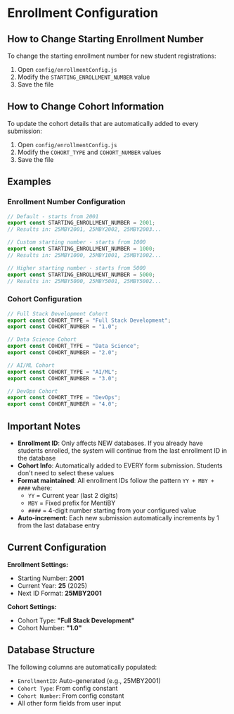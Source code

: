 # Enrollment Configuration

## How to Change Starting Enrollment Number

To change the starting enrollment number for new student registrations:

1. Open `config/enrollmentConfig.js`
2. Modify the `STARTING_ENROLLMENT_NUMBER` value
3. Save the file

## How to Change Cohort Information

To update the cohort details that are automatically added to every submission:

1. Open `config/enrollmentConfig.js`
2. Modify the `COHORT_TYPE` and `COHORT_NUMBER` values
3. Save the file

## Examples

### Enrollment Number Configuration
```javascript
// Default - starts from 2001
export const STARTING_ENROLLMENT_NUMBER = 2001;
// Results in: 25MBY2001, 25MBY2002, 25MBY2003...

// Custom starting number - starts from 1000  
export const STARTING_ENROLLMENT_NUMBER = 1000;
// Results in: 25MBY1000, 25MBY1001, 25MBY1002...

// Higher starting number - starts from 5000
export const STARTING_ENROLLMENT_NUMBER = 5000;
// Results in: 25MBY5000, 25MBY5001, 25MBY5002...
```

### Cohort Configuration
```javascript
// Full Stack Development Cohort
export const COHORT_TYPE = "Full Stack Development";
export const COHORT_NUMBER = "1.0";

// Data Science Cohort
export const COHORT_TYPE = "Data Science";
export const COHORT_NUMBER = "2.0";

// AI/ML Cohort
export const COHORT_TYPE = "AI/ML";
export const COHORT_NUMBER = "3.0";

// DevOps Cohort
export const COHORT_TYPE = "DevOps";
export const COHORT_NUMBER = "4.0";
```

## Important Notes

- **Enrollment ID**: Only affects NEW databases. If you already have students enrolled, the system will continue from the last enrollment ID in the database
- **Cohort Info**: Automatically added to EVERY form submission. Students don't need to select these values
- **Format maintained**: All enrollment IDs follow the pattern `YY + MBY + ####` where:
  - `YY` = Current year (last 2 digits)
  - `MBY` = Fixed prefix for MentiBY
  - `####` = 4-digit number starting from your configured value
- **Auto-increment**: Each new submission automatically increments by 1 from the last database entry

## Current Configuration

**Enrollment Settings:**
- Starting Number: **2001**
- Current Year: **25** (2025)
- Next ID Format: **25MBY2001**

**Cohort Settings:**
- Cohort Type: **"Full Stack Development"**
- Cohort Number: **"1.0"**

## Database Structure

The following columns are automatically populated:
- `EnrollmentID`: Auto-generated (e.g., 25MBY2001)
- `Cohort Type`: From config constant
- `Cohort Number`: From config constant
- All other form fields from user input 